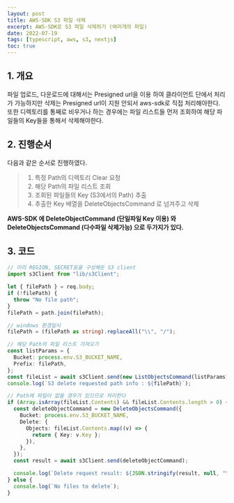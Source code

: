 ```yaml
---
layout: post
title: AWS-SDK S3 파일 삭제
excerpt: AWS-SDK로 S3 파일 삭제하기 (여러개의 파일)
date: 2022-07-19
tags: [typescript, aws, s3, nextjs]
toc: true
---
```


## 1. 개요

파일 업로드, 다운로드에 대해서는 Presigned url을 이용 하여 클라이언트 단에서 처리가 가능하지만 삭제는 Presigned url이 지원 안되서 aws-sdk로 직접 처리해야한다. 또한 디렉토리를 통째로 비우거나 하는 경우에는 파일 리스트들 먼저 조회하여 해당 파일들의 Key들을 통해서 삭제해야한다.

## 2. 진행순서

다음과 같은 순서로 진행하였다.

> 1. 특정 Path의 디렉토리 Clear 요청
> 2. 해당 Path의 파일 리스트 조회
> 3. 조회된 파일들의 Key (S3에서의 Path) 추출
> 4. 추출한 Key 배열을 DeleteObjectsCommand 로 넘겨주고 삭제

**AWS-SDK 에 DeleteObjectCommand (단일파일 Key 이용) 와 DeleteObjectsCommand (다수파일 삭제가능) 으로 두가지가 있다.**

## 3. 코드

```typescript
// 미리 REGION, SECRET등을 구성해둔 S3 client
import s3Client from "lib/s3Client";

let { filePath } = req.body;
if (!filePath) {
  throw "No file path";
}
filePath = path.join(filePath);

// windows 환경일시
filePath = (filePath as string).replaceAll("\\", "/");

// 해당 Path의 파일 리스트 가져오기
const listParams = {
  Bucket: process.env.S3_BUCKET_NAME,
  Prefix: filePath,
};
const fileList = await s3Client.send(new ListObjectsCommand(listParams));
console.log(`S3 delete requested path info : ${filePath}`);

// Path에 파일이 없을 경우가 있으므로 처리한다
if (Array.isArray(fileList.Contents) && fileList.Contents.length > 0) {
  const deleteObjectCommand = new DeleteObjectsCommand({
    Bucket: process.env.S3_BUCKET_NAME,
    Delete: {
      Objects: fileList.Contents.map((v) => {
        return { Key: v.Key };
      }),
    },
  });
  const result = await s3Client.send(deleteObjectCommand);

  console.log(`Delete request result: ${JSON.stringify(result, null, "\t")}`);
} else {
  console.log(`No files to delete`);
}
```
